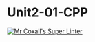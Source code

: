 # Unit2-01-CPP
[![Mr Coxall's Super Linter](https://github.com/ICS3U-Programming-IoanaM/Unit2-01-CPP/workflows/Mr%20Coxall's%20Super%20Linter/badge.svg)](https://github.com/ICS3U-Programming-IoanaM/Unit2-01-CPP/actions/)
